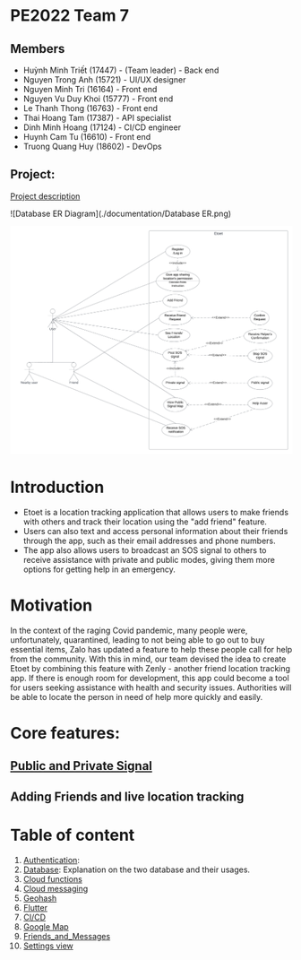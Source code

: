 # PE2022 Team 7

## Members
+ Huỳnh Minh Triết (17447) - (Team leader) - Back end
+ Nguyen Trong Anh (15721) - UI/UX designer 
+ Nguyen Minh Tri (16164) - Front end 
+ Nguyen Vu Duy Khoi (15777) - Front end
+ Le Thanh Thong (16763) - Front end
+ Thai Hoang Tam (17387) - API specialist
+ Dinh Minh Hoang (17124) - CI/CD engineer
+ Huynh Cam Tu (16610) - Front end
+ Truong Quang Huy (18602) - DevOps 

## Project:
[Project description](Project_Proposal.pdf)

![Database ER Diagram](./documentation/Database ER.png)

![Use case description](/documentation/usecase_diagram.png)

# Introduction
- Etoet is a location tracking application that allows users to make friends
with others and track their location using the "add friend" feature. 
- Users can also text and access personal information about their friends through the app, such as their email addresses and phone numbers. 
- The app also allows users to broadcast an SOS signal to others to receive 
assistance with private and public modes, giving them more options for 
getting help in an emergency.

# Motivation
In the context of the raging Covid pandemic, many people were, unfortunately, 
quarantined, leading to not being able to go out to buy essential items, Zalo 
has updated a feature to help these people call for help from the community. 
With this in mind, our team devised the idea to create Etoet by combining this 
feature with Zenly - another friend location tracking app. If there is enough 
room for development, this app could become a tool for users seeking assistance 
with health and security issues. Authorities will be able to locate the person 
in need of help more quickly and easily.

# Core features:

## [Public and Private Signal](/documentation/signal.md)

## Adding Friends and live location tracking

# Table of content 
1. [Authentication](./documentation/Authentication_architecture.md): 
2. [Database](./documentation/backend.md): Explanation on the two database and their usages.
3. [Cloud functions](./documentation/cloud_functions.md)
4. [Cloud messaging](./documentation/cloud_messaging.md) 
5. [Geohash](./documentation/geohash.md)
6. [Flutter](./documentation/Frontend/Flutter.md)
7. [CI/CD](./documentation/CICD/CICD.md)
8. [Google Map](/documentation/Map/google_map.md)
9. [Friends_and_Messages](./documentation/friends_and_messages.md)
10. [Settings view](./documentation/Frontend/Settings_view.md)
